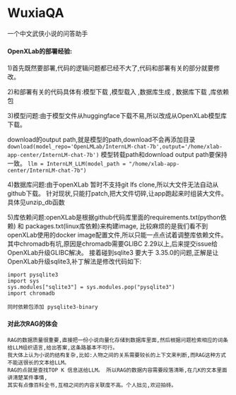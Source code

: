 # WuxiaQA
一个中文武侠小说的问答助手

#### OpenXLab的部署经验:
1)首先既然要部署,代码的逻辑问题都已经不大了,代码和部署有关的部分就要修改。

2)和部署有关的代码具体有:模型下载 ,模型载入 ,数据库生成 , 数据库下载 ,库依赖包

3)模型问题:由于模型文件从huggingface下载不易,所以改成从OpenXLab模型库下载。

   download的output path,就是模型的path,download不会再添加目录
	```download(model_repo='OpenLMLab/InternLM-chat-7b',output='/home/xlab-app-center/InternLM-chat-7b')```
	模型转载path和download output path要保持一致。
	```llm = InternLM_LLM(model_path = "/home/xlab-app-center/InternLM-chat-7b")```
	
4)数据库问题:由于openXLab 暂时不支持git lfs clone,所以大文件无法自动从github下载。
	针对现状,只能打patch,把大文件切碎,让app跑起来时组装大文件。 具体见unzip_db函数
	
5)库依赖问题:openXLab是根据github代码库里面的requirements.txt(python依赖) 和 packages.txt(linux库依赖)来构建image,
	比较麻烦的是我们看不到openXLab使用的docker image配置文件,所以只能一点点试着调整库依赖文件。
	其中chromadb有坑,原因是chromadb需要GLIBC 2.29以上,后来提交issue给OpenXLab升级GLIBC解决。 
	接着碰到sqlite3 要大于 3.35.0的问题,正解是让OpenXLab升级sqlite3,补丁解法是修改代码如下:
	
	import pysqlite3
	import sys
	sys.modules["sqlite3"] = sys.modules.pop("pysqlite3")
	import chromadb

	同时依赖包添加 pysqlite3-binary


#### 对此次RAG的体会
	RAG的数据质量很重要,直接把一份小说向量化存储到数据库里面,然后根据问题检索相应的词条给LLM组织语言,给出答案,这条路基本不可行。
	我大体上认为小说的结构复杂,比如:人物之间的关系需要较长的上下文来判断,而RAG这种方式不能送很长的文本给LLM。
	RAG的点就是查找TOP K 信息送给LLM。 所以RAG的数据内容需要段落清晰,在几K的文本里面讲清楚某件事情,
	其实有点像百科全书,互相之间的内容关联度不高。个人拙见,欢迎拍砖。